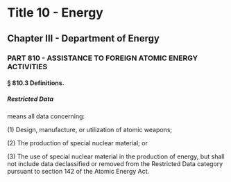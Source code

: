 
# Title 10 - Energy
## Chapter III - Department of Energy
### PART 810 - ASSISTANCE TO FOREIGN ATOMIC ENERGY ACTIVITIES
#### § 810.3 Definitions.
##### Restricted Data

means all data concerning:

(1) Design, manufacture, or utilization of atomic weapons;

(2) The production of special nuclear material; or

(3) The use of special nuclear material in the production of energy, but shall not include data declassified or removed from the Restricted Data category pursuant to section 142 of the Atomic Energy Act.
